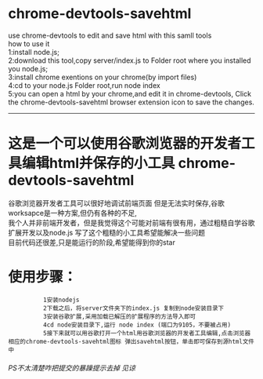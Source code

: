 # chrome-devtools-savehtml
use chrome-devtools to edit and save html with this samll tools  
how to use it  
  1:install node.js;  
  2:download this tool,copy server/index.js to Folder root where you installed you node.js;  
  3:install chrome exentions on your chrome(by import files)  
  4:cd to your node.js Folder root,run node index  
  5:you can open a html by your chrome,and edit it in chrome-devtools, Click the chrome-devtools-savehtml browser extension icon to save the changes.  
****
# 这是一个可以使用谷歌浏览器的开发者工具编辑html并保存的小工具 chrome-devtools-savehtml  
  谷歌浏览器开发者工具可以很好地调试前端页面 但是无法实时保存,谷歌worksapce是一种方案,但仍有各种的不足,  
  我个人并非前端开发者，但是我觉得这个可能对前端有很有用，通过粗糙自学谷歌扩展开发以及node.js 写了这个粗糙的小工具希望能解决一些问题  
  目前代码还很差,只是能运行的阶段,希望能得到你的star  
 # 使用步骤：
              1安装nodejs  
              2下载之后，将server文件夹下的index.js 复制到node安装目录下
              3安装谷歌扩展,采用加载已解压的扩展程序的方法导入即可
              4cd node安装目录下,运行 node index (端口为9105，不要被占用)
              5接下来就可以用谷歌打开一个html用谷歌浏览器的开发者工具编辑,点击浏览器相应的chrome-devtools-savehtml图标 弹出savehtml按钮，单击即可保存到源html文件中
  
###### PS不太清楚咋把提交的暴躁提示去掉 见谅
